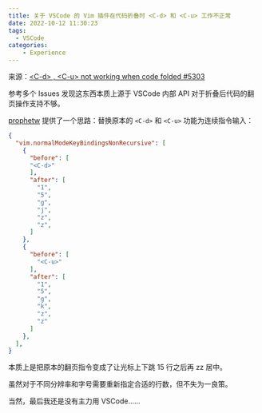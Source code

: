 ```yaml
---
title: 关于 VSCode 的 Vim 插件在代码折叠时 <C-d> 和 <C-u> 工作不正常
date: 2022-10-12 11:30:23
tags:
  - VSCode
categories:
    - Experience
---
```


来源：[<C-d\> , <C-u\> not working when code folded #5303](https://github.com/VSCodeVim/Vim/issues/5303)

<!--more-->

参考多个 Issues 发现这东西本质上源于 VSCode 内部 API 对于折叠后代码的翻页操作支持不够。

[prophetw](https://github.com/prophetw) 提供了一个思路：替换原本的 `<C-d>` 和 `<C-u>` 功能为连续指令输入：

```json
{
  "vim.normalModeKeyBindingsNonRecursive": [
    {
      "before": [
      "<C-d>"
      ],
      "after": [
        "1",
        "5",
        "g",
        "j",
        "z",
        "z",
      ]
    },
    {
      "before": [
        "<C-u>"
      ],
      "after": [
        "1",
        "5",
        "g",
        "k",
        "z",
        "z"
      ]
    },
  ],
}

```

本质上是把原本的翻页指令变成了让光标上下跳 15 行之后再 zz 居中。

虽然对于不同分辨率和字号需要重新指定合适的行数，但不失为一良策。

当然，最后我还是没有主力用 VSCode……
